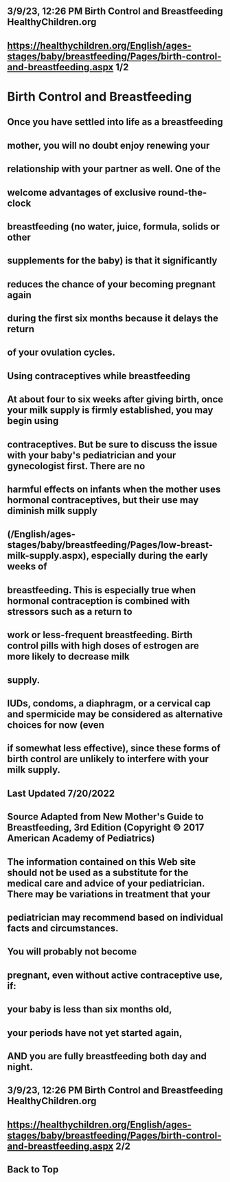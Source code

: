 ## 3/9/23, 12:26 PM Birth Control and Breastfeeding HealthyChildren.org 

## https://healthychildren.org/English/ages-stages/baby/breastfeeding/Pages/birth-control-and-breastfeeding.aspx 1/2 

# Birth Control and Breastfeeding 

## Once you have settled into life as a breastfeeding 

## mother, you will no doubt enjoy renewing your 

## relationship with your partner as well. One of the 

## welcome advantages of exclusive round-the-clock 

## breastfeeding (no water, juice, formula, solids or other 

## supplements for the baby) is that it significantly 

## reduces the chance of your becoming pregnant again 

## during the first six months because it delays the return 

## of your ovulation cycles. 

## Using contraceptives while breastfeeding 

## At about four to six weeks after giving birth, once your milk supply is firmly established, you may begin using 

## contraceptives. But be sure to discuss the issue with your baby's pediatrician and your gynecologist first. There are no 

## harmful effects on infants when the mother uses hormonal contraceptives, but their use may diminish milk supply 

## (/English/ages-stages/baby/breastfeeding/Pages/low-breast-milk-supply.aspx), especially during the early weeks of 

## breastfeeding. This is especially true when hormonal contraception is combined with stressors such as a return to 

## work or less-frequent breastfeeding. Birth control pills with high doses of estrogen are more likely to decrease milk 

## supply. 

## IUDs, condoms, a diaphragm, or a cervical cap and spermicide may be considered as alternative choices for now (even 

## if somewhat less effective), since these forms of birth control are unlikely to interfere with your milk supply. 

## Last Updated 7/20/2022 

## Source Adapted from New Mother's Guide to Breastfeeding, 3rd Edition (Copyright © 2017 American Academy of Pediatrics) 

## The information contained on this Web site should not be used as a substitute for the medical care and advice of your pediatrician. There may be variations in treatment that your 

## pediatrician may recommend based on individual facts and circumstances. 

## You will probably not become 

## pregnant, even without active contraceptive use, if: 

## your baby is less than six months old, 

## your periods have not yet started again, 

## AND you are fully breastfeeding both day and night. 


## 3/9/23, 12:26 PM Birth Control and Breastfeeding HealthyChildren.org 

## https://healthychildren.org/English/ages-stages/baby/breastfeeding/Pages/birth-control-and-breastfeeding.aspx 2/2 

## Back to Top 


